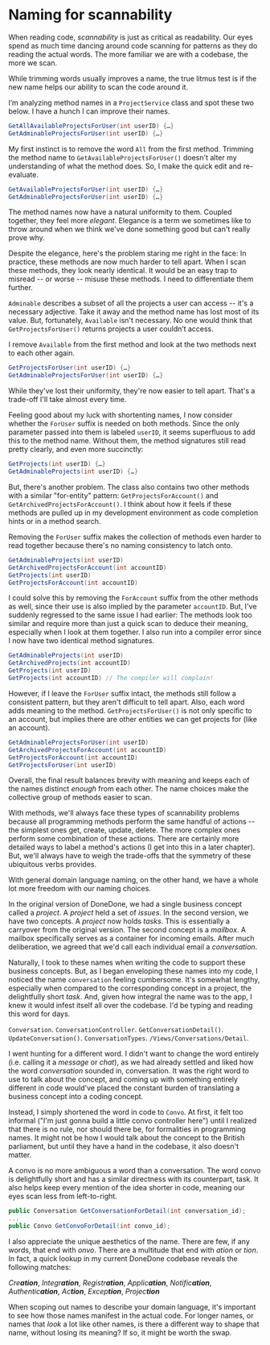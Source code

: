 
# Naming for scannability

When reading code, _scannability_ is just as critical as readability. Our eyes spend as much time dancing around code scanning for patterns as they do reading the actual words. The more familiar we are with a codebase, the more we scan. 

While trimming words usually improves a name, the true litmus test is if the new name helps our ability to scan the code around it.

I’m analyzing method names in a `ProjectService` class and spot these two below. I have a hunch I can improve their names.

```C#
GetAllAvailableProjectsForUser(int userID) {…}
GetAdminableProjectsForUser(int userID) {…}
```

My first instinct is to remove the word `All` from the first method. Trimming the method name to `GetAvailableProjectsForUser()` doesn't alter my understanding of what the method does. So, I make the quick edit and re-evaluate.

```C#
GetAvailableProjectsForUser(int userID) {…}
GetAdminableProjectsForUser(int userID) {…}
```

The method names now have a natural uniformity to them. Coupled together, they feel more _elegant_. Elegance is a term we sometimes like to throw around when we think we've done something good but can't really prove why.

Despite the elegance, here's the problem staring me right in the face: In practice, these methods are now much harder to tell apart. When I scan these methods, they look nearly identical. It would be an easy trap to misread -- or worse -- misuse these methods. I need to differentiate them further.

`Adminable` describes a subset of all the projects a user can access -- it's a necessary adjective. Take it away and the method name has lost most of its value. But, fortunately, `Available` isn't necessary. No one would think that `GetProjectsForUser()` returns projects a user couldn’t access. 

I remove `Available` from the first method and look at the two methods next to each other again. 

```C#
GetProjectsForUser(int userID) {…}
GetAdminableProjectsForUser(int userID) {…}
```

While they've lost their uniformity, they're now easier to tell apart. That's a trade-off I'll take almost every time.

Feeling good about my luck with shortenting names, I now consider whether the `ForUser` suffix is needed on both methods. Since the only parameter passed into them is labeled `userID`, it seems superfluous to add this to the method name. Without them, the method signatures still read pretty clearly, and even more succinctly:

```C#
GetProjects(int userID) {…}
GetAdminableProjects(int userID) {…}
```

But, there's another problem. The class also contains two other methods with a similar "for-entity" pattern: `GetProjectsForAccount()` and `GetArchivedProjectsForAccount()`. I think about how it feels if these methods are pulled up in my development environment as code completion hints or in a method search. 

Removing the `ForUser` suffix makes the collection of methods even harder to read together because there's no naming consistency to latch onto.

```C#
GetAdminableProjects(int userID)
GetArchivedProjectsForAccount(int accountID)
GetProjects(int userID)
GetProjectsForAccount(int accountID)
```

I could solve this by removing the `ForAccount` suffix from the other methods as well, since their use is also implied by the parameter `accountID`. But, I've suddenly regressed to the same issue I had earlier: The methods look too similar and require more than just a quick scan to deduce their meaning, especially when I look at them together. I also run into a compiler error since I now have two identical method signatures.

```C#
GetAdminableProjects(int userID)
GetArchivedProjects(int accountID)
GetProjects(int userID)
GetProjects(int accountID) // The compiler will complain!
```

However, if I leave the `ForUser` suffix intact, the methods still follow a consistent pattern, but they aren't difficult to tell apart. Also, each word adds meaning to the method. `GetProjectsForUser()` is not only specific to an account, but implies there are other entities we can get projects for (like an account).

```C#
GetAdminableProjectsForUser(int userID)
GetArchivedProjectsForAccount(int accountID)
GetProjectsForAccount(int accountID)
GetProjectsForUser(int userID)
```

Overall, the final result balances brevity with meaning and keeps each of the names distinct _enough_ from each other. The name choices make the collective group of methods easier to scan.

With methods, we'll always face these types of scannability problems because all programming methods perform the same handful of actions -- the simplest ones get, create, update, delete. The more complex ones perform some combination of these actions. There are certainly more detailed ways to label a method's actions (I get into this in a later chapter). But, we'll always have to weigh the trade-offs that the symmetry of these ubiquitous verbs provides.

With general domain language naming, on the other hand, we have a whole lot more freedom with our naming choices. 

In the original version of DoneDone, we had a single business concept called a _project_. A _project_ held a set of _issues_. In the second version, we have two concepts. A _project_ now holds _tasks_. This is essentially a carryover from the original version. The second concept is a _mailbox_. A mailbox specifically serves as a container for incoming emails. After much deliberation, we agreed that we'd call each individual email a _conversation_.

Naturally, I took to these names when writing the code to support these business concepts. But, as I began enveloping these names into my code, I noticed the name `conversation` feeling cumbersome. It's somewhat lengthy, especially when compared to the corresponding concept in a project, the delightfully short _task_. And, given how integral the name was to the app, I knew it would infest itself all over the codebase. I'd be typing and reading this word for days.

`Conversation`. `ConversationController`. `GetConversationDetail()`. `UpdateConversation()`. `ConversationTypes`. `/Views/Conversations/Detail`.

I went hunting for a different word. I didn't want to change the word entirely (i.e. calling it a _message_ or _chat_), as we had already settled and liked how the word _conversation_ sounded in, conversation. It was the right word to use to talk about the concept, and coming up with something entirely different in code would've placed the constant burden of translating a business concept into a coding concept.

Instead, I simply shortened the word in code to `Convo`. At first, it felt too informal ("I'm just gonna build a little convo controller here") until I realized that there is no rule, nor should there be, for formalities in programming names. It might not be how I would talk about the concept to the British parliament, but until they have a hand in the codebase, it also doesn't matter.

A convo is no more ambiguous a word than a conversation. The word convo is delightfully short and has a similar directness with its counterpart, task. It also helps keep every mention of the idea shorter in code, meaning our eyes scan less from left-to-right.

```C#
public Conversation GetConversationForDetail(int conversation_id);
...
public Convo GetConvoForDetail(int convo_id);
```

I also appreciate the unique aesthetics of the name. There are few, if any words, that end with _onvo_. There are a multitude that end with _ation_ or _tion_. In fact, a quick lookup in my current DoneDone codebase reveals the following matches:

_Cre**ation**_, _Integr**ation**_, _Registr**ation**_, _Applic**ation**_, _Notific**ation**_, _Authentic**ation**_, _Ac**tion**_, _Excep**tion**_, _Projec**tion**_

When scoping out names to describe your domain language, it's important to see how those names manifest in the actual code. For longer names, or names that _look_ a lot like other names, is there a different way to shape that name, without losing its meaning? If so, it might be worth the swap.
